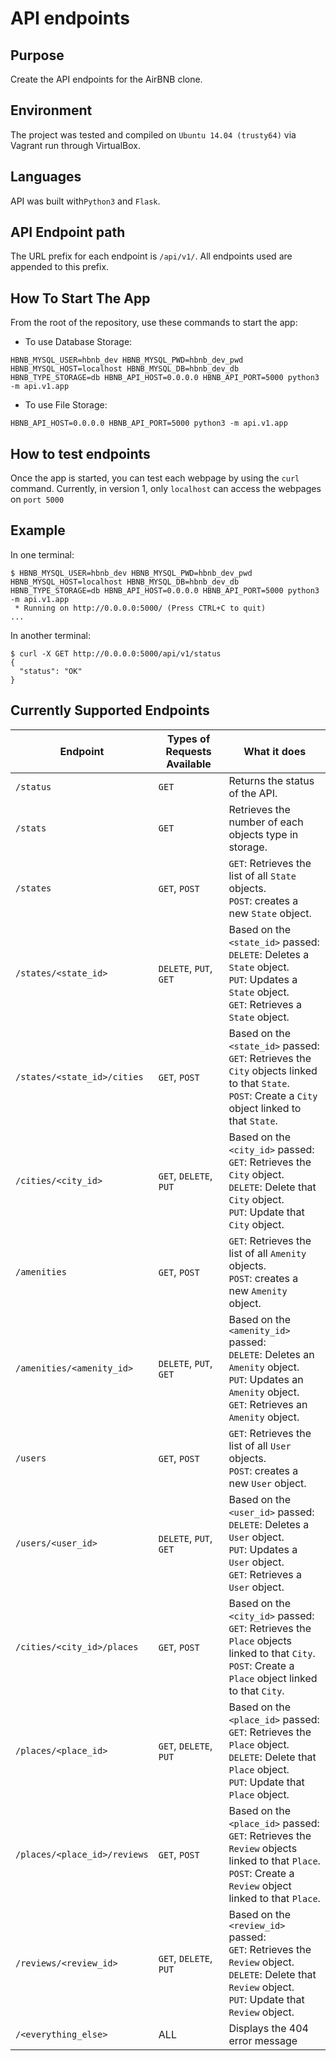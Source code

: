# API endpoints

## Purpose
Create the API endpoints for the AirBNB clone.

## Environment
The project was tested and compiled on `Ubuntu 14.04 (trusty64)` via Vagrant run through VirtualBox.

## Languages
API was built with`Python3` and `Flask`.

## API Endpoint path
The URL prefix for each endpoint is `/api/v1/`. All endpoints used are appended to this prefix.

## How To Start The App
From the root of the repository, use these commands to start the app:
- To use Database Storage:
```
HBNB_MYSQL_USER=hbnb_dev HBNB_MYSQL_PWD=hbnb_dev_pwd HBNB_MYSQL_HOST=localhost HBNB_MYSQL_DB=hbnb_dev_db HBNB_TYPE_STORAGE=db HBNB_API_HOST=0.0.0.0 HBNB_API_PORT=5000 python3 -m api.v1.app
```

- To use File Storage:
```
HBNB_API_HOST=0.0.0.0 HBNB_API_PORT=5000 python3 -m api.v1.app
```

## How to test endpoints
Once the app is started, you can test each webpage by using the `curl` command. Currently, in version 1, only `localhost` can access the webpages on `port 5000`

## Example
In one terminal:
```
$ HBNB_MYSQL_USER=hbnb_dev HBNB_MYSQL_PWD=hbnb_dev_pwd HBNB_MYSQL_HOST=localhost HBNB_MYSQL_DB=hbnb_dev_db HBNB_TYPE_STORAGE=db HBNB_API_HOST=0.0.0.0 HBNB_API_PORT=5000 python3 -m api.v1.app
 * Running on http://0.0.0.0:5000/ (Press CTRL+C to quit)
...
```
In another terminal:
```
$ curl -X GET http://0.0.0.0:5000/api/v1/status
{
  "status": "OK"
}
```

## Currently Supported Endpoints


| Endpoint | Types of Requests Available | What it does |
| ------ | ------------ | -------------------------- |
| `/status` | `GET` | Returns the status of the API. |
| `/stats` | `GET` | Retrieves the number of each objects type in storage. |
| `/states` | `GET`, `POST` | `GET`: Retrieves the list of all `State` objects. <br> `POST`: creates a new `State` object. |
|`/states/<state_id>` | `DELETE`, `PUT`, `GET` | Based on the `<state_id>` passed:<br>`DELETE`: Deletes a `State` object.<br> `PUT`: Updates a `State` object.<br> `GET`: Retrieves a `State` object. |
| `/states/<state_id>/cities` | `GET`, `POST` | Based on the `<state_id>` passed:<br> `GET`: Retrieves the `City` objects linked to that `State`.<br> `POST`: Create a `City` object linked to that `State`. |
| `/cities/<city_id>` | `GET`, `DELETE`, `PUT` | Based on the `<city_id>` passed:<br> `GET`: Retrieves the `City` object.<br> `DELETE`: Delete that `City` object.<br> `PUT`: Update that `City` object. |
| `/amenities` | `GET`, `POST` | `GET`: Retrieves the list of all `Amenity` objects. <br> `POST`: creates a new `Amenity` object. |
|`/amenities/<amenity_id>` | `DELETE`, `PUT`, `GET` | Based on the `<amenity_id>` passed:<br>`DELETE`: Deletes an `Amenity` object.<br> `PUT`: Updates an `Amenity` object.<br> `GET`: Retrieves an `Amenity` object. |
| `/users` | `GET`, `POST` | `GET`: Retrieves the list of all `User` objects. <br> `POST`: creates a new `User` object. |
|`/users/<user_id>` | `DELETE`, `PUT`, `GET` | Based on the `<user_id>` passed:<br>`DELETE`: Deletes a `User` object.<br> `PUT`: Updates a `User` object.<br> `GET`: Retrieves a `User` object. |
| `/cities/<city_id>/places` | `GET`, `POST` | Based on the `<city_id>` passed:<br> `GET`: Retrieves the `Place` objects linked to that `City`.<br> `POST`: Create a `Place` object linked to that `City`. |
| `/places/<place_id>` | `GET`, `DELETE`, `PUT` | Based on the `<place_id>` passed:<br> `GET`: Retrieves the `Place` object.<br> `DELETE`: Delete that `Place` object.<br> `PUT`: Update that `Place` object. |
| `/places/<place_id>/reviews` | `GET`, `POST` | Based on the `<place_id>` passed:<br> `GET`: Retrieves the `Review` objects linked to that `Place`.<br> `POST`: Create a `Review` object linked to that `Place`. |
| `/reviews/<review_id>` | `GET`, `DELETE`, `PUT` | Based on the `<review_id>` passed:<br> `GET`: Retrieves the `Review` object.<br> `DELETE`: Delete that `Review` object.<br> `PUT`: Update that `Review` object. |
| `/<everything_else>`| ALL | Displays the 404 error message |
